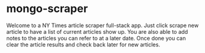 # mongo-scraper
Welcome to a NY Times article scraper full-stack app. Just click scrape new article to have a list of current articles show up. You are also able to add notes to the articles you can refer to at a later date. Once done you can clear the article results and check back later for new articles.